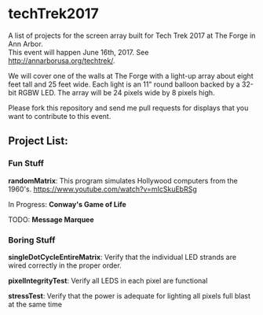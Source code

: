 # techTrek2017

A list of projects for the screen array built for Tech Trek 2017 at The Forge in Ann Arbor.  
This event will happen June 16th, 2017.  See http://annarborusa.org/techtrek/.

We will cover one of the walls at The Forge with a light-up array about eight feet tall and 25 feet wide.
Each light is an 11" round balloon backed by a 32-bit RGBW LED.  The array will be 24 pixels wide by 8 pixels high.

Please fork this repository and send me pull requests for displays that you want to contribute to this event.

## Project List:

### Fun Stuff

**randomMatrix**: This program simulates Hollywood computers from the 1960's.
  https://www.youtube.com/watch?v=mIcSkuEbRSg

In Progress: **Conway's Game of Life**

TODO: **Message Marquee**

### Boring Stuff

**singleDotCycleEntireMatrix**:  Verify that the individual LED strands are wired correctly in the proper order.

**pixelIntegrityTest**: Verify all LEDS in each pixel are functional

**stressTest**: Verify that the power is adequate for lighting all pixels full blast at the same time
